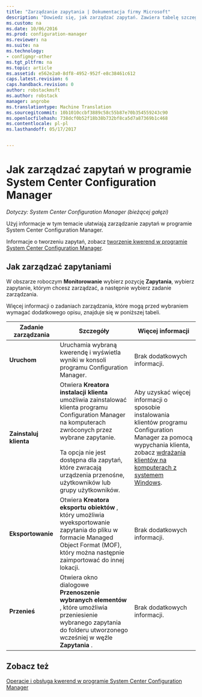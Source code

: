 ```yaml
---
title: "Zarządzanie zapytania | Dokumentacja firmy Microsoft"
description: "Dowiedz się, jak zarządzać zapytań. Zawiera tabelę szczegółowe odwołania."
ms.custom: na
ms.date: 10/06/2016
ms.prod: configuration-manager
ms.reviewer: na
ms.suite: na
ms.technology:
- configmgr-other
ms.tgt_pltfrm: na
ms.topic: article
ms.assetid: e562e2a0-8df8-4952-952f-e8c38461c612
caps.latest.revision: 6
caps.handback.revision: 0
author: robstackmsft
ms.author: robstack
manager: angrobe
ms.translationtype: Machine Translation
ms.sourcegitcommit: 10b1010ccbf3889c58c55b87e70b354559243c90
ms.openlocfilehash: 738dcf0b52f18b38b732bf8ca5d7a87369b1c468
ms.contentlocale: pl-pl
ms.lasthandoff: 05/17/2017


---
```

# <a name="how-to-manage-queries-in-system-center-configuration-manager"></a>Jak zarządzać zapytań w programie System Center Configuration Manager

*Dotyczy: System Center Configuration Manager (bieżącej gałęzi)*

Użyj informacje w tym temacie ułatwiają zarządzanie zapytań w programie System Center Configuration Manager.  

 Informacje o tworzeniu zapytań, zobacz [tworzenie kwerend w programie System Center Configuration Manager](../../../core/servers/manage/create-queries.md).  

## <a name="how-to-manage-queries"></a>Jak zarządzać zapytaniami  
 W obszarze roboczym **Monitorowanie** wybierz pozycję **Zapytania**, wybierz zapytanie, którym chcesz zarządzać, a następnie wybierz zadanie zarządzania.  

 Więcej informacji o zadaniach zarządzania, które mogą przed wybraniem wymagać dodatkowego opisu, znajduje się w poniższej tabeli.  

|Zadanie zarządzania|Szczegóły|Więcej informacji|  
|---------------------|-------------|----------------------|  
|**Uruchom**|Uruchamia wybraną kwerendę i wyświetla wyniki w konsoli programu Configuration Manager.|Brak dodatkowych informacji.|  
|**Zainstaluj klienta**|Otwiera **Kreatora instalacji klienta** umożliwia zainstalować klienta programu Configuration Manager na komputerach zwróconych przez wybrane zapytanie.<br /><br /> Ta opcja nie jest dostępna dla zapytań, które zwracają urządzenia przenośne, użytkowników lub grupy użytkowników.|Aby uzyskać więcej informacji o sposobie instalowania klientów programu Configuration Manager za pomocą wypychania klienta, zobacz [wdrażania klientów na komputerach z systemem Windows](/sccm/core/clients/deploy/deploy-clients-to-windows-computers).|  
|**Eksportowanie**|Otwiera **Kreatora eksportu obiektów** , który umożliwia wyeksportowanie zapytania do pliku w formacie Managed Object Format (MOF), który można następnie zaimportować do innej lokacji.|Brak dodatkowych informacji.|  
|**Przenieś**|Otwiera okno dialogowe **Przenoszenie wybranych elementów** , które umożliwia przeniesienie wybranego zapytania do folderu utworzonego wcześniej w węźle **Zapytania** .|Brak dodatkowych informacji.|  

## <a name="see-also"></a>Zobacz też  
 [Operacje i obsługa kwerend w programie System Center Configuration Manager](../../../core/servers/manage/operations-and-maintenance-for-queries.md)

